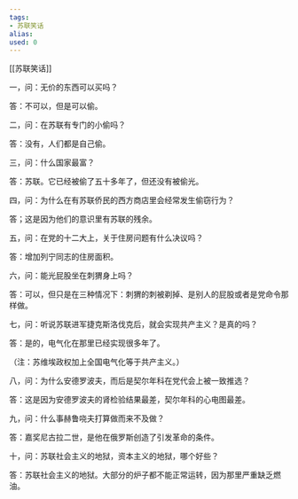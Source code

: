 ```yaml
---
tags: 
- 苏联笑话 
alias:
used: 0
---
```

[[苏联笑话]]

一，问：无价的东西可以买吗？

答：不可以，但是可以偷。

二，问：在苏联有专门的小偷吗？

答：没有，人们都是自己偷。

三，问：什么国家最富？

答：苏联。它已经被偷了五十多年了，但还没有被偷光。

四，问：为什么在有苏联侨民的西方商店里会经常发生偷窃行为？

答；这是因为他们的意识里有苏联的残余。

五，问：在党的十二大上，关于住房问题有什么决议吗？

答：增加列宁同志的住房面积。

六，问：能光屁股坐在刺猬身上吗？

答：可以，但只是在三种情况下：刺猬的刺被剃掉、是别人的屁股或者是党命令那样做。

七，问：听说苏联进军捷克斯洛伐克后，就会实现共产主义？是真的吗？

答：是的，电气化在那里已经实现很多年了。

（注：苏维埃政权加上全国电气化等于共产主义。）

八，问：为什么安德罗波夫，而后是契尔年科在党代会上被一致推选？

答：这是因为安德罗波夫的肾检验结果最差，契尔年科的心电图最差。


九，问：什么事赫鲁哓夫打算做而来不及做？

答：嘉奖尼古拉二世，是他在俄罗斯创造了引发革命的条件。

十，问：苏联社会主义的地狱，资本主义的地狱，哪个好些？

答：苏联社会主义的地狱。大部分的炉子都不能正常运转，因为那里严重缺乏燃油。